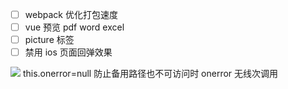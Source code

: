 - [ ] webpack 优化打包速度
- [ ] vue 预览 pdf word excel
- [ ] picture 标签
- [ ] 禁用 ios 页面回弹效果

<img src="https://i.loli.net/2019/10/15/WodRKXnvyhQfS5c.pn" onerror="javascript:this.src='http://i.loli.net/2019/10/15/GZ5KaQO8JTXYHcd.jpg'" />
this.onerror=null 防止备用路径也不可访问时 onerror 无线次调用
<!-- <picture>
  <source srcset="https://i.loli.net/2019/10/15/WodRKXnvyhQfS5c.png">
</picture> -->
